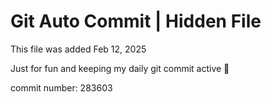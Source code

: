 # Git Auto Commit | Hidden File

This file was added Feb 12, 2025

Just for fun and keeping my daily git commit active 🤪

commit number: 283603
